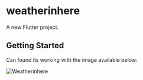 # weatherinhere

A new Flutter project.

## Getting Started

Can found its working with the image available below:

![Weatherinhere](https://user-images.githubusercontent.com/104484293/199259004-ec999b52-17b1-4ee0-9cfc-e6cfc7582a05.png)
